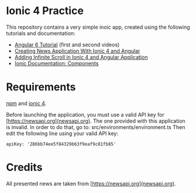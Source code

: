 # Ionic 4 Practice
This repository contains a very simple inoic app, created using the following tutorials and documentation:
- [Angular 6 Tutorial](https://www.youtube.com/watch?v=0eWrpsCLMJQ&list=PLC3y8-rFHvwhBRAgFinJR8KHIrCdTkZcZ) (first and second videos)
- [Creating News Application With Ionic 4 and Angular](https://www.youtube.com/watch?v=NJ9C7iY9350)
- [Adding Infinite Scroll in Ionic 4 and Angular Application](https://www.youtube.com/watch?v=Y3kN-XX32wU)
- [Ionic Documentation: Components](https://ionicframework.com/docs/components/#overview)

# Requirements
[npm](https://www.npmjs.com/get-npm) and [ionic 4](https://ionicframework.com/getting-started#cli).

Before launching the application, you must use a valid API key for [https://newsapi.org](newsapi.org). The one provided with this application is invalid.
In order to do that, go to: src/environments/environment.ts
Then edit the following line using your valid API key:
```
apiKey: '286bb74ee5f84329b63f9eaf9c81fb85'
```

# Credits
All presented news are taken from [https://newsapi.org](newsapi.org).
